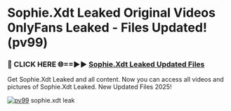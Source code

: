 # Sophie.Xdt Leaked Original Videos 0nlyFans Leaked - Files Updated! (pv99)

<h3>🔴 CLICK HERE 🌐==►► <a href="https://tinyurl.com/3hn5wdd3" rel="nofollow">Sophie.Xdt Leaked Updated Files</a></h3>

Get Sophie.Xdt Leaked and all content. Now you can access all videos and pictures of Sophie.Xdt Leaked. New Updated Files 2025!

[![pv99](https://i.imgur.com/4HnBqBT.gif)](https://tinyurl.com/3hn5wdd3)
sophie.xdt leak